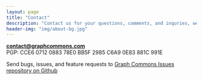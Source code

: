 ```yaml
---
layout: page
title: "Contact"
description: "Contact us for your questions, comments, and inquries, we will respond you as soon as possible."
header-img: "img/about-bg.jpg"
---
```


<strong>contact@graphcommons.com</strong>
<br>
PGP: CCE6 0712 0883 78E0 BB5F 2985 C6A9 0E83 881C 991E


Send bugs, issues, and feature requests to
[Graph Commons Issues repository on Github](https://github.com/graphcommons/graphcommons-issues/issues)
